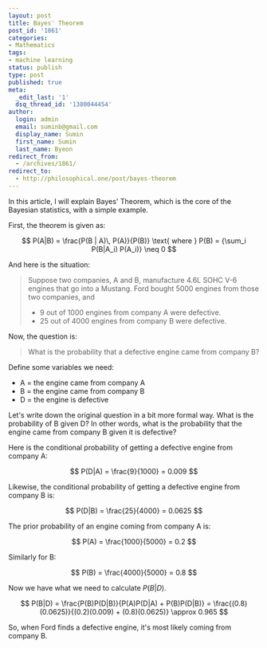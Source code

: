 ```yaml
---
layout: post
title: Bayes' Theorem
post_id: '1861'
categories:
- Mathematics
tags:
- machine learning
status: publish
type: post
published: true
meta:
  _edit_last: '1'
  dsq_thread_id: '1380044454'
author:
  login: admin
  email: suminb@gmail.com
  display_name: Sumin
  first_name: Sumin
  last_name: Byeon
redirect_from:
  - /archives/1861/
redirect_to:
  - http://philosophical.one/post/bayes-theorem
---
```

In this article, I will explain Bayes' Theorem, which is the core of the Bayesian statistics, with a simple example.

First, the theorem is given as:

$$ P(A|B) = \frac{P(B | A)\, P(A)}{P(B)} \text{ where } P(B) = {\sum_i P(B|A_i) P(A_i)} \neq 0 $$

And here is the situation:

> Suppose two companies, A and B, manufacture 4.6L SOHC V-6 engines that go into a Mustang. Ford bought 5000 engines from those two companies, and
>
> * 9 out of 1000 engines from company A were defective.
> * 25 out of 4000 engines from company B were defective.

Now, the question is:

> What is the probability that a defective engine came from company B?

Define some variables we need:

* A = the engine came from company A
* B = the engine came from company B
* D = the engine is defective

Let's write down the original question in a bit more formal way. What is the probability of B given D? In other words, what is the probability that the engine came from company B given it is defective?

Here is the conditional probability of getting a defective engine from company A:

$$ P(D|A) = \frac{9}{1000} = 0.009 $$

Likewise, the conditional probability of getting a defective engine from company B is:

$$ P(D|B) = \frac{25}{4000} = 0.0625 $$

The prior probability of an engine coming from company A is:

$$ P(A) = \frac{1000}{5000} = 0.2 $$

Similarly for B:

$$ P(B) = \frac{4000}{5000} = 0.8 $$

Now we have what we need to calculate $P(B|D)$.

$$ P(B|D) = \frac{P(B)P(D|B)}{P(A)P(D|A) + P(B)P(D|B)} = \frac{(0.8)(0.0625)}{(0.2)(0.009) + (0.8)(0.0625)} \approx 0.965 $$

So, when Ford finds a defective engine, it's most likely coming from company B.

